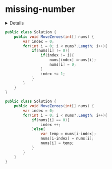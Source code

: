 # missing-number

<details>

给定一个数组 nums，编写一个函数将所有 0 移动到数组的末尾，同时保持非零元素的相对顺序。

示例:

输入: [0,1,0,3,12]
输出: [1,3,12,0,0]
说明:

必须在原数组上操作，不能拷贝额外的数组。
尽量减少操作次数。

来源：力扣（LeetCode）
链接：https://leetcode-cn.com/problems/move-zeroes
著作权归领扣网络所有。商业转载请联系官方授权，非商业转载请注明出处。

</details>

```C#
public class Solution {
    public void MoveZeroes(int[] nums) {
        var index = 0;
        for(int i = 0; i < nums?.Length; i++){
            if(nums[i] != 0){
                if(index != i){
                    nums[index] =nums[i];
                    nums[i] = 0;
                }
                index += 1;
            }
        }
    }
}
```

```C#
public class Solution {
    public void MoveZeroes(int[] nums) {
        var index = 0;
        for(int i = 0; i < nums?.Length; i++){
            if(nums[i] == 0){
                index ++;
            }else{
                var temp = nums[i-index];
                nums[i-index] = nums[i];
                nums[i] = temp;
            }
        }
    }
}
```
